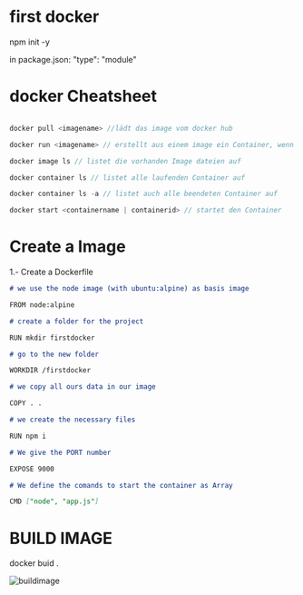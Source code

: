 # first docker

npm init -y

in package.json:
"type": "module"

# docker Cheatsheet

```javascript

docker pull <imagename> //lädt das image vom docker hub

docker run <imagename> // erstellt aus einem image ein Container, wenn das Image Lokal nicht vorhanden ist versucht docker es aus dem Hub zu laden

docker image ls // listet die vorhanden Image dateien auf

docker container ls // listet alle laufenden Container auf

docker container ls -a // listet auch alle beendeten Container auf

docker start <containername | containerid> // startet den Container

```

# Create a Image

1.- Create a Dockerfile

```markdown
# we use the node image (with ubuntu:alpine) as basis image

FROM node:alpine

# create a folder for the project

RUN mkdir firstdocker

# go to the new folder

WORKDIR /firstdocker

# we copy all ours data in our image

COPY . .

# we create the necessary files

RUN npm i

# We give the PORT number

EXPOSE 9000

# We define the comands to start the container as Array

CMD ["node", "app.js"]
```

# BUILD IMAGE

docker buid .

![buildimage]("/img/buildImage.png")
